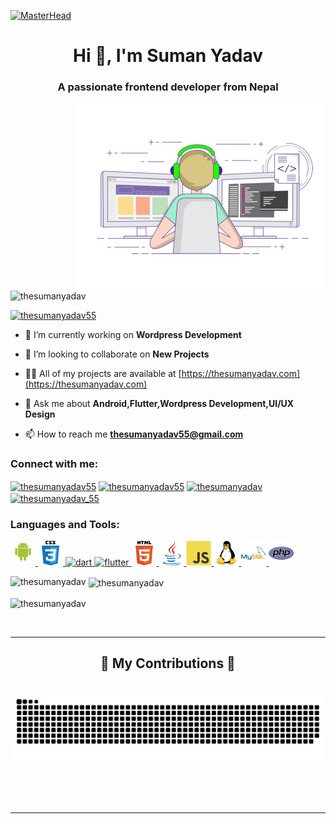 [![MasterHead](https://firebasestorage.googleapis.com/v0/b/flexi-coding.appspot.com/o/dempgi7-520f8d5f-63d4-4453-8822-dbc149ae27f8.gif?alt=media&token=91c0c7b2-93c3-4029-b011-1a8703c5730d)](https://thesumanyadav.com)
<h1 align="center">Hi 👋, I'm Suman Yadav</h1>
<h3 align="center">A passionate frontend developer from Nepal</h3>
<img align="right" alt="Coding" width="400" src="https://raw.githubusercontent.com/devSouvik/devSouvik/master/gif3.gif">

<p align="left"> <img src="https://komarev.com/ghpvc/?username=thesumanyadav&label=Profile%20views&color=0e75b6&style=flat" alt="thesumanyadav" /> </p>

<p align="left"> <a href="https://twitter.com/thesumanyadav55" target="blank"><img src="https://img.shields.io/twitter/follow/thesumanyadav55?logo=twitter&style=for-the-badge" alt="thesumanyadav55" /></a> </p>

- 🔭 I’m currently working on **Wordpress Development**

- 👯 I’m looking to collaborate on **New Projects**

- 👨‍💻 All of my projects are available at [https://thesumanyadav.com](https://thesumanyadav.com)

- 💬 Ask me about **Android,Flutter,Wordpress Development,UI/UX Design**

- 📫 How to reach me **thesumanyadav55@gmail.com**

<h3 align="left">Connect with me:</h3>
<p align="left">
<a href="https://twitter.com/thesumanyadav55" target="blank"><img align="center" src="https://raw.githubusercontent.com/rahuldkjain/github-profile-readme-generator/master/src/images/icons/Social/twitter.svg" alt="thesumanyadav55" height="30" width="40" /></a>
<a href="https://linkedin.com/in/thesumanyadav55" target="blank"><img align="center" src="https://raw.githubusercontent.com/rahuldkjain/github-profile-readme-generator/master/src/images/icons/Social/linked-in-alt.svg" alt="thesumanyadav55" height="30" width="40" /></a>
<a href="https://fb.com/thesumanyadav" target="blank"><img align="center" src="https://raw.githubusercontent.com/rahuldkjain/github-profile-readme-generator/master/src/images/icons/Social/facebook.svg" alt="thesumanyadav" height="30" width="40" /></a>
<a href="https://instagram.com/thesumanyadav_55" target="blank"><img align="center" src="https://raw.githubusercontent.com/rahuldkjain/github-profile-readme-generator/master/src/images/icons/Social/instagram.svg" alt="thesumanyadav_55" height="30" width="40" /></a>
</p>

<h3 align="left">Languages and Tools:</h3>
<p align="left"> <a href="https://developer.android.com" target="_blank" rel="noreferrer"> <img src="https://raw.githubusercontent.com/devicons/devicon/master/icons/android/android-original-wordmark.svg" alt="android" width="40" height="40"/> </a> <a href="https://www.w3schools.com/css/" target="_blank" rel="noreferrer"> <img src="https://raw.githubusercontent.com/devicons/devicon/master/icons/css3/css3-original-wordmark.svg" alt="css3" width="40" height="40"/> </a> <a href="https://dart.dev" target="_blank" rel="noreferrer"> <img src="https://www.vectorlogo.zone/logos/dartlang/dartlang-icon.svg" alt="dart" width="40" height="40"/> </a> <a href="https://flutter.dev" target="_blank" rel="noreferrer"> <img src="https://www.vectorlogo.zone/logos/flutterio/flutterio-icon.svg" alt="flutter" width="40" height="40"/> </a> <a href="https://www.w3.org/html/" target="_blank" rel="noreferrer"> <img src="https://raw.githubusercontent.com/devicons/devicon/master/icons/html5/html5-original-wordmark.svg" alt="html5" width="40" height="40"/> </a> <a href="https://www.java.com" target="_blank" rel="noreferrer"> <img src="https://raw.githubusercontent.com/devicons/devicon/master/icons/java/java-original.svg" alt="java" width="40" height="40"/> </a> <a href="https://developer.mozilla.org/en-US/docs/Web/JavaScript" target="_blank" rel="noreferrer"> <img src="https://raw.githubusercontent.com/devicons/devicon/master/icons/javascript/javascript-original.svg" alt="javascript" width="40" height="40"/> </a> <a href="https://www.linux.org/" target="_blank" rel="noreferrer"> <img src="https://raw.githubusercontent.com/devicons/devicon/master/icons/linux/linux-original.svg" alt="linux" width="40" height="40"/> </a> <a href="https://www.mysql.com/" target="_blank" rel="noreferrer"> <img src="https://raw.githubusercontent.com/devicons/devicon/master/icons/mysql/mysql-original-wordmark.svg" alt="mysql" width="40" height="40"/> </a> <a href="https://www.php.net" target="_blank" rel="noreferrer"> <img src="https://raw.githubusercontent.com/devicons/devicon/master/icons/php/php-original.svg" alt="php" width="40" height="40"/> </a> </p>

<p><img align="left" src="https://github-readme-stats.vercel.app/api/top-langs?username=thesumanyadav&show_icons=true&locale=en&layout=compact" alt="thesumanyadav" /></p>

<p>&nbsp;<img align="center" src="https://github-readme-stats.vercel.app/api?username=thesumanyadav&show_icons=true&locale=en" alt="thesumanyadav" /></p>

<p><img align="center" src="https://github-readme-streak-stats.herokuapp.com/?user=thesumanyadav&" alt="thesumanyadav" /></p>

<br/>
<hr/>

<div align="center">
  <h2>🐍 My Contributions 🐍</h2>
  <br>
  <img alt="snake eating my contributions" src="https://raw.githubusercontent.com/salesp07/salesp07/output/github-contribution-grid-snake.svg" />
  
  <br/><br/><br/>
</div>

<hr/>


